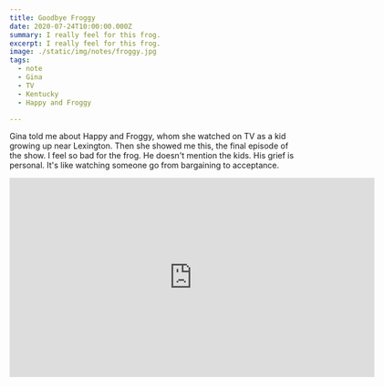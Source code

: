 ```yaml
---
title: Goodbye Froggy
date: 2020-07-24T10:00:00.000Z
summary: I really feel for this frog.
excerpt: I really feel for this frog.
image: ./static/img/notes/froggy.jpg
tags:
  - note 
  - Gina
  - TV
  - Kentucky
  - Happy and Froggy

---
```


Gina told me about Happy and Froggy, whom she watched on TV as a kid growing up near Lexington. Then she showed me this, the final episode of the show. I feel so bad for the frog. He doesn't mention the kids. His grief is personal. It's like watching someone go from bargaining to acceptance.

<iframe width="640" height="350" src="https://www.youtube.com/embed/HSKnpS9maDY?start=178" frameborder="0" allow="accelerometer; autoplay; encrypted-media; gyroscope; picture-in-picture" allowfullscreen></iframe>